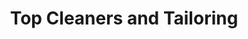 ---
title: "Top Cleaners and Tailoring"
url: /hartford/top-cleaners-and-tailoring/
shop: Wäscherei
---